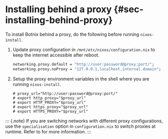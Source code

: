 # Installing behind a proxy {#sec-installing-behind-proxy}

To install Botnix behind a proxy, do the following before running
`nixos-install`.

1.  Update proxy configuration in `/mnt/etc/nixos/configuration.nix` to
    keep the internet accessible after reboot.

    ```nix
    networking.proxy.default = "http://user:password@proxy:port/";
    networking.proxy.noProxy = "127.0.0.1,localhost,internal.domain";
    ```

1.  Setup the proxy environment variables in the shell where you are
    running `nixos-install`.

    ```ShellSession
    # proxy_url="http://user:password@proxy:port/"
    # export http_proxy="$proxy_url"
    # export HTTP_PROXY="$proxy_url"
    # export https_proxy="$proxy_url"
    # export HTTPS_PROXY="$proxy_url"
    ```

::: {.note}
If you are switching networks with different proxy configurations, use
the `specialisation` option in `configuration.nix` to switch proxies at
runtime. Refer to [](#ch-options) for more information.
:::
